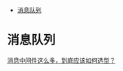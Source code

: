 <!-- TOC -->

- [消息队列](#消息队列)

<!-- /TOC -->

# 消息队列

[消息中间件这么多，到底应该如何选型？](https://mp.weixin.qq.com/s/b4UuwIXgxGv9sveFiLEQ3A)<br>